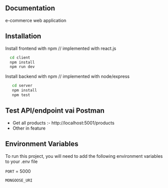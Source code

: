 
## Documentation 
e-commerce web application



## Installation

Install frontend with npm // implemented with react.js

```bash
  cd client
  npm install 
  npm run dev
```
Install backend with npm // implemented with node/express
```bash
   cd server
   npm install
   npm test
```




## Test API/endpoint vai Postman
- Get all products :- http://localhost:5001/products
- Other in feature

## Environment Variables

To run this project, you will need to add the following environment variables to your .env file

`PORT` = 5000

`MONGOOSE_URI`



